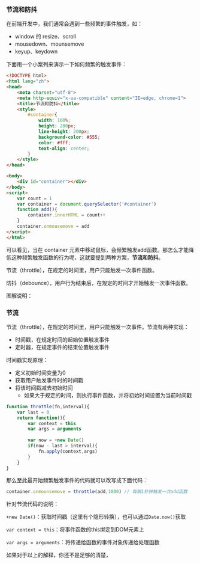 ### 节流和防抖

在前端开发中，我们通常会遇到一些频繁的事件触发，如：

- window 的 resize、scroll
- mousedown、mounsemove
- keyup、keydown

下面用一个小案列来演示一下如何频繁的触发事件：

```html
<!DOCTYPE html>
<html lang="zh">
<head>
    <meta charset="utf-8">
    <meta http-equiv="x-ua-compatible" content="IE=edge, chrome=1">
    <title>节流和防抖</title>
    <style>
        #container{
			width: 100%;
			height: 200px;
			line-height: 200px;
			background-color: #555;
			color: #fff;
			text-align: center;
		}
    </style>
</head>

<body>
    <div id="container"></div>
</body>
<script>
	var count = 1
	var container = document.querySelector('#container')
	function add(){
		contaienr.innerHTML = count++
	}
	container.onmousemove = add
</script>
</html>
```

可以看见，当在 container 元素中移动鼠标，会频繁触发add函数。那怎么才能降低这种频繁触发函数的行为呢，这就要提到两种方案，**节流和防抖**。

节流（throttle），在规定的时间里，用户只能触发一次事件函数。

防抖（debounce），用户行为结束后，在规定的时间才开始触发一次事件函数。

图解说明：



### 节流

节流（throttle），在规定的时间里，用户只能触发一次事件。节流有两种实现：

- 时间戳，在规定时间的起始位置触发事件
- 定时器，在规定事件的结束位置触发事件

时间戳实现原理：

- 定义初始时间变量为0
- 获取用户触发事件时的时间戳
- 将该时间戳减去初始时间
  - 如果大于规定的时间，则执行事件函数，并将初始时间设置为当前时间戳

```javascript
function throttle(fn,interval){
    var last = 0
    return function(){
        var context = this
        var args = arguments
        
        var now = +new Date()
        if(now - last > interval){
            fn.apply(context,args)
        }
    }
}
```

那么至此最开始频繁触发事件的代码就可以改写成下面代码：

```javascript
container.onmounsemove = throttle(add,1000) // 每隔1秒钟触发一次add函数
```

针对节流代码的说明：

`+new Date()`：获取时间戳（这里有个隐形转换），也可以通过`Date.now()`获取

`var context = this`：将事件函数的this绑定到DOM元素上

`var args = arguments`：将传递给函数的事件对象传递给处理函数

如果对于以上的解释，你还不是足够的清楚，

